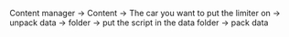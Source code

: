 Content manager -> Content -> The car you want to put the limiter on -> unpack data -> folder -> put the script in the data folder -> pack data
